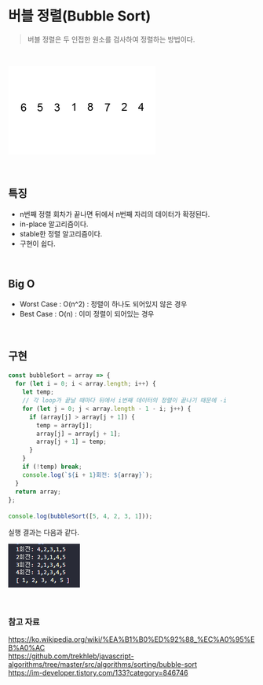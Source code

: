 # 버블 정렬(Bubble Sort)

> 버블 정렬은 두 인접한 원소를 검사하여 정렬하는 방법이다.

<br>

![버블 정렬](https://github.com/chanyDev/TIL/blob/main/img/%EC%95%8C%EA%B3%A0%EB%A6%AC%EC%A6%98/%EC%A0%95%EB%A0%AC/%EB%B2%84%EB%B8%94%20%EC%A0%95%EB%A0%AC.gif?raw=true)

<br>

## 특징

- n번째 정렬 회차가 끝나면 뒤에서 n번째 자리의 데이터가 확정된다.
- in-place 알고리즘이다.
- stable한 정렬 알고리즘이다.
- 구현이 쉽다.

<br>

## Big O

- Worst Case : O(n^2) : 정렬이 하나도 되어있지 않은 경우
- Best Case : O(n) : 이미 정렬이 되어있는 경우

<br>

## 구현

```js
const bubbleSort = array => {
  for (let i = 0; i < array.length; i++) {
    let temp;
    // 각 loop가 끝날 때마다 뒤에서 i번째 데이터의 정렬이 끝나기 때문에 -i
    for (let j = 0; j < array.length - 1 - i; j++) {
      if (array[j] > array[j + 1]) {
        temp = array[j];
        array[j] = array[j + 1];
        array[j + 1] = temp;
      }
    }
    if (!temp) break;
    console.log(`${i + 1}회전: ${array}`);
  }
  return array;
};

console.log(bubbleSort([5, 4, 2, 3, 1]));
```

실행 결과는 다음과 같다.

![버블 정렬 출력](https://github.com/chanyDev/TIL/blob/main/img/%EC%95%8C%EA%B3%A0%EB%A6%AC%EC%A6%98/%EC%A0%95%EB%A0%AC/%EB%B2%84%EB%B8%94%20%EC%A0%95%EB%A0%AC%20%EC%B6%9C%EB%A0%A5.PNG?raw=true)

<br>

### 참고 자료

https://ko.wikipedia.org/wiki/%EA%B1%B0%ED%92%88_%EC%A0%95%EB%A0%AC <br>
https://github.com/trekhleb/javascript-algorithms/tree/master/src/algorithms/sorting/bubble-sort <br>
https://im-developer.tistory.com/133?category=846746
